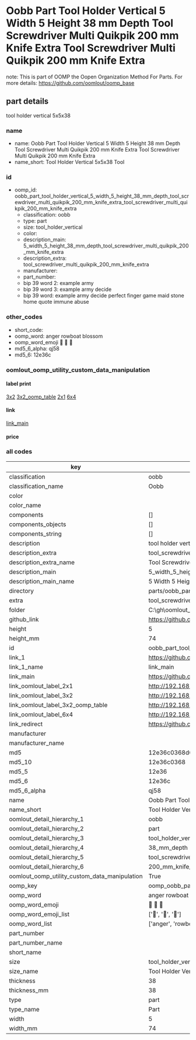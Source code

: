 # Oobb Part Tool Holder Vertical 5 Width 5 Height 38 mm Depth Tool Screwdriver Multi Quikpik 200 mm Knife Extra Tool Screwdriver Multi Quikpik 200 mm Knife Extra  

note: This is part of OOMP the Oopen Organization Method For Parts. For more details: https://github.com/oomlout/oomp_base

##  part details
  



tool holder vertical 5x5x38



### name
* name: Oobb Part Tool Holder Vertical 5 Width 5 Height 38 mm Depth Tool Screwdriver Multi Quikpik 200 mm Knife Extra Tool Screwdriver Multi Quikpik 200 mm Knife Extra
* name_short: Tool Holder Vertical 5x5x38 Tool
### id
* oomp_id: oobb_part_tool_holder_vertical_5_width_5_height_38_mm_depth_tool_screwdriver_multi_quikpik_200_mm_knife_extra_tool_screwdriver_multi_quikpik_200_mm_knife_extra
  * classification: oobb
  * type: part
  * size: tool_holder_vertical
  * color: 
  * description_main: 5_width_5_height_38_mm_depth_tool_screwdriver_multi_quikpik_200_mm_knife_extra
  * description_extra: tool_screwdriver_multi_quikpik_200_mm_knife_extra
  * manufacturer: 
  * part_number: 
  * bip 39 word 2: example army
  * bip 39 word 3: example army decide
  * bip 39 word: example army decide perfect finger game maid stone home quote immune abuse

### other_codes
* short_code: 
* oomp_word: anger rowboat blossom
* oomp_word_emoji :anger: :rowboat: :blossom:
* md5_6_alpha: qj58
* md5_6: 12e36c






### oomlout_oomp_utility_custom_data_manipulation
#### label print
[3x2](http://192.168.1.245:1112/?label=oomp%20qj58)
[3x2_oomp_table](http://192.168.1.108:1112/?label=oomp%20qj58)
[2x1](http://192.168.1.242:1112/?label=oomp%20qj58)
[6x4](http://192.168.1.55:1112/?label=oomp%20qj58)    

#### link

[link_main](https://github.com/oomlout/oomlout_oobb_version_4_generated_parts/tree/main/navigation_oomp/oobb/part/tool_holder_vertical/5_width_5_height_38_mm_depth_tool_screwdriver_multi_quikpik_200_mm_knife_extra/tool_screwdriver_multi_quikpik_200_mm_knife_extra/part)                              

#### price







### all codes 
| key | value |  
| --- | --- |  
| classification | oobb |  
| classification_name | Oobb |  
| color |  |  
| color_name |  |  
| components | [] |  
| components_objects | [] |  
| components_string | [] |  
| description | tool holder vertical 5x5x38 |  
| description_extra | tool_screwdriver_multi_quikpik_200_mm_knife_extra |  
| description_extra_name | Tool Screwdriver Multi Quikpik 200 mm Knife Extra |  
| description_main | 5_width_5_height_38_mm_depth_tool_screwdriver_multi_quikpik_200_mm_knife_extra |  
| description_main_name | 5 Width 5 Height 38 mm Depth Tool Screwdriver Multi Quikpik 200 mm Knife Extra |  
| directory | parts/oobb_part_tool_holder_vertical_5_width_5_height_38_mm_depth_tool_screwdriver_multi_quikpik_200_mm_knife_extra_tool_screwdriver_multi_quikpik_200_mm_knife_extra |  
| extra | tool_screwdriver_multi_quikpik_200_mm_knife |  
| folder | C:\gh\oomlout_oobb_version_4_generated_parts\parts\oobb_part_tool_holder_vertical_5_width_5_height_38_mm_depth_tool_screwdriver_multi_quikpik_200_mm_knife_extra_tool_screwdriver_multi_quikpik_200_mm_knife_extra |  
| github_link | https://github.com/oomlout/oomlout_oomp_part_src/tree/main/parts/oobb_part_tool_holder_vertical_5_width_5_height_38_mm_depth_tool_screwdriver_multi_quikpik_200_mm_knife_extra_tool_screwdriver_multi_quikpik_200_mm_knife_extra |  
| height | 5 |  
| height_mm | 74 |  
| id | oobb_part_tool_holder_vertical_5_width_5_height_38_mm_depth_tool_screwdriver_multi_quikpik_200_mm_knife_extra_tool_screwdriver_multi_quikpik_200_mm_knife_extra |  
| link_1 | https://github.com/oomlout/oomlout_oobb_version_4_generated_parts/tree/main/navigation_oomp/oobb/part/tool_holder_vertical/5_width_5_height_38_mm_depth_tool_screwdriver_multi_quikpik_200_mm_knife_extra/tool_screwdriver_multi_quikpik_200_mm_knife_extra/part |  
| link_1_name | link_main |  
| link_main | https://github.com/oomlout/oomlout_oobb_version_4_generated_parts/tree/main/navigation_oomp/oobb/part/tool_holder_vertical/5_width_5_height_38_mm_depth_tool_screwdriver_multi_quikpik_200_mm_knife_extra/tool_screwdriver_multi_quikpik_200_mm_knife_extra/part |  
| link_oomlout_label_2x1 | http://192.168.1.242:1112/?label=oomp%20qj58 |  
| link_oomlout_label_3x2 | http://192.168.1.245:1112/?label=oomp%20qj58 |  
| link_oomlout_label_3x2_oomp_table | http://192.168.1.108:1112/?label=oomp%20qj58 |  
| link_oomlout_label_6x4 | http://192.168.1.55:1112/?label=oomp%20qj58 |  
| link_redirect | https://github.com/oomlout/oomlout_oobb_version_4_generated_parts/tree/main/parts/oobb_tool_holder_vertical_05_05_38_ex_tool_screwdriver_multi_quikpik_200_mm_knife |  
| manufacturer |  |  
| manufacturer_name |  |  
| md5 | 12e36c0368d650c17cab7a3071830273 |  
| md5_10 | 12e36c0368 |  
| md5_5 | 12e36 |  
| md5_6 | 12e36c |  
| md5_6_alpha | qj58 |  
| name | Oobb Part Tool Holder Vertical 5 Width 5 Height 38 mm Depth Tool Screwdriver Multi Quikpik 200 mm Knife Extra Tool Screwdriver Multi Quikpik 200 mm Knife Extra |  
| name_short | Tool Holder Vertical 5x5x38 Tool |  
| oomlout_detail_hierarchy_1 | oobb |  
| oomlout_detail_hierarchy_2 | part |  
| oomlout_detail_hierarchy_3 | tool_holder_vertical |  
| oomlout_detail_hierarchy_4 | 38_mm_depth |  
| oomlout_detail_hierarchy_5 | tool_screwdriver_multi_quikpik |  
| oomlout_detail_hierarchy_6 | 200_mm_knife_extra |  
| oomlout_oomp_utility_custom_data_manipulation | True |  
| oomp_key | oomp_oobb_part_tool_holder_vertical_5_width_5_height_38_mm_depth_tool_screwdriver_multi_quikpik_200_mm_knife_extra_tool_screwdriver_multi_quikpik_200_mm_knife_extra |  
| oomp_word | anger rowboat blossom |  
| oomp_word_emoji | :anger: :rowboat: :blossom: |  
| oomp_word_emoji_list | [':anger:', ':rowboat:', ':blossom:'] |  
| oomp_word_list | ['anger', 'rowboat', 'blossom'] |  
| part_number |  |  
| part_number_name |  |  
| short_name |  |  
| size | tool_holder_vertical |  
| size_name | Tool Holder Vertical |  
| thickness | 38 |  
| thickness_mm | 38 |  
| type | part |  
| type_name | Part |  
| width | 5 |  
| width_mm | 74 |  
